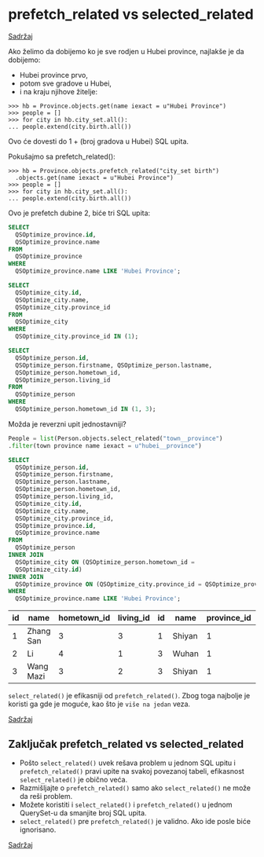 
# prefetch_related vs selected_related

[Sadržaj](00_sadrzaj.md)

Ako želimo da dobijemo ko je sve rodjen u Hubei province, najlakše je da dobijemo:

- Hubei province prvo,
- potom sve gradove u Hubei,
- i na kraju njihove žitelje:

```shell
>>> hb = Province.objects.get(name iexact = u"Hubei Province")
>>> people = []
>>> for city in hb.city_set.all():
... people.extend(city.birth.all())
```

Ovo će dovesti do 1 + (broj gradova u Hubei) SQL upita.

Pokušajmo sa prefetch_related():

```shell
>>> hb = Province.objects.prefetch_related("city_set birth")
  .objects.get(name iexact = u"Hubei Province")
>>> people = []
>>> for city in hb.city_set.all():
... people.extend(city.birth.all())
```

Ovo je prefetch dubine 2, biće tri SQL upita:

```sql
SELECT
  QSOptimize_province.id,
  QSOptimize_province.name
FROM
  QSOptimize_province
WHERE
  QSOptimize_province.name LIKE 'Hubei Province';

SELECT
  QSOptimize_city.id,
  QSOptimize_city.name,
  QSOptimize_city.province_id
FROM
  QSOptimize_city
WHERE
  QSOptimize_city.province_id IN (1);

SELECT
  QSOptimize_person.id,
  QSOptimize_person.firstname, QSOptimize_person.lastname,
  QSOptimize_person.hometown_id,
  QSOptimize_person.living_id
FROM
  QSOptimize_person
WHERE
  QSOptimize_person.hometown_id IN (1, 3);
```

Možda je reverzni upit jednostavniji?

```py
People = list(Person.objects.select_related("town__province")
.filter(town province name iexact = u"hubei__province")
```

```sql
SELECT
  QSOptimize_person.id,
  QSOptimize_person.firstname,
  QSOptimize_person.lastname,
  QSOptimize_person.hometown_id,
  QSOptimize_person.living_id,
  QSOptimize_city.id,
  QSOptimize_city.name,
  QSOptimize_city.province_id,
  QSOptimize_province.id,
  QSOptimize_province.name
FROM
  QSOptimize_person
INNER JOIN
  QSOptimize_city ON (QSOptimize_person.hometown_id =
  QSOptimize_city.id)
INNER JOIN
  QSOptimize_province ON (QSOptimize_city.province_id = QSOptimize_province.id)
WHERE
  QSOptimize_province.name LIKE 'Hubei Province';
```

id | name      |hometown_id | living_id |id | name   | province_id | id | name
---|-----------|------------|-----------|---|--------|-------------|----|------
1  | Zhang San | 3          | 3         | 1 | Shiyan | 1           | 1  | Hubei
2  | Li        | 4          | 1         | 3 | Wuhan  | 1           | 1  | Hubei
3  | Wang Mazi | 3          | 2         | 3 | Shiyan | 1           | 1  | Hubei

`select_related()` je efikasniji od `prefetch_related()`. Zbog toga najbolje je koristi ga gde je moguće, kao što je `više na jedan` veza.

[Sadržaj](00_sadrzaj.md)

## Zaključak prefetch_related vs selected_related

- Pošto `select_related()` uvek rešava problem u jednom SQL upitu i `prefetch_related()` pravi upite na svakoj povezanoj tabeli, efikasnost `select_related()` je obično veća.
- Razmišljajte o `prefetch_related()` samo ako `select_related()` ne može da reši problem.
- Možete koristiti i `select_related()` i `prefetch_related()` u jednom QuerySet-u da smanjite broj SQL upita.
- `select_related()` pre `prefetch_related()` je validno. Ako ide posle biće ignorisano.

[Sadržaj](00_sadrzaj.md)
